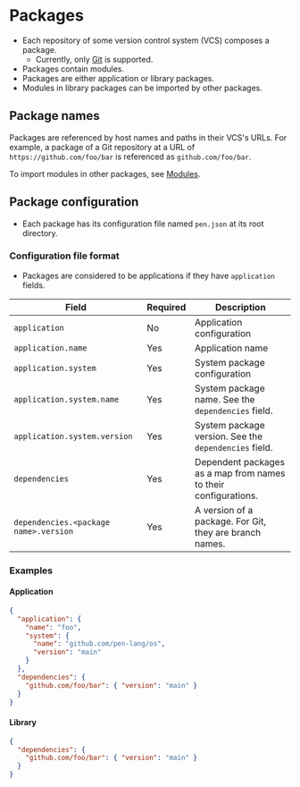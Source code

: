 # Packages

- Each repository of some version control system (VCS) composes a package.
  - Currently, only [Git](https://git-scm.com/) is supported.
- Packages contain modules.
- Packages are either application or library packages.
- Modules in library packages can be imported by other packages.

## Package names

Packages are referenced by host names and paths in their VCS's URLs. For example, a package of a Git repository at a URL of `https://github.com/foo/bar` is referenced as `github.com/foo/bar`.

To import modules in other packages, see [Modules](modules.md).

## Package configuration

- Each package has its configuration file named `pen.json` at its root directory.

### Configuration file format

- Packages are considered to be applications if they have `application` fields.

| Field                                 | Required | Description                                                     |
| ------------------------------------- | -------- | --------------------------------------------------------------- |
| `application`                         | No       | Application configuration                                       |
| `application.name`                    | Yes      | Application name                                                |
| `application.system`                  | Yes      | System package configuration                                    |
| `application.system.name`             | Yes      | System package name. See the `dependencies` field.              |
| `application.system.version`          | Yes      | System package version. See the `dependencies` field.           |
| `dependencies`                        | Yes      | Dependent packages as a map from names to their configurations. |
| `dependencies.<package name>.version` | Yes      | A version of a package. For Git, they are branch names.         |

### Examples

#### Application

```json
{
  "application": {
    "name": "foo",
    "system": {
      "name": "github.com/pen-lang/os",
      "version": "main"
    }
  },
  "dependencies": {
    "github.com/foo/bar": { "version": "main" }
  }
}
```

#### Library

```json
{
  "dependencies": {
    "github.com/foo/bar": { "version": "main" }
  }
}
```
